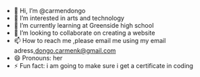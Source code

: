 - 👋 Hi, I’m @carmendongo
- 👀 I’m interested in arts and technology 
- 🌱 I’m currently learning at Greenside high school
- 💞️ I’m looking to collaborate on creating a website
- 📫 How to reach me ,please email me using my email adress,dongo.carmenk@gmail.com
- 😄 Pronouns: her
- ⚡ Fun fact: i am going to make sure i get a certificate in coding

<!---
carmendongo/carmendongo is a ✨ special ✨ repository because its `README.md` (this file) appears on your GitHub profile.
You can click the Preview link to take a look at your changes.
--->
